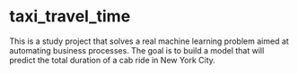 # taxi_travel_time
This is a study project that solves a real machine learning problem aimed at automating business processes. The goal is to build a model that will predict the total duration of a cab ride in New York City. 
